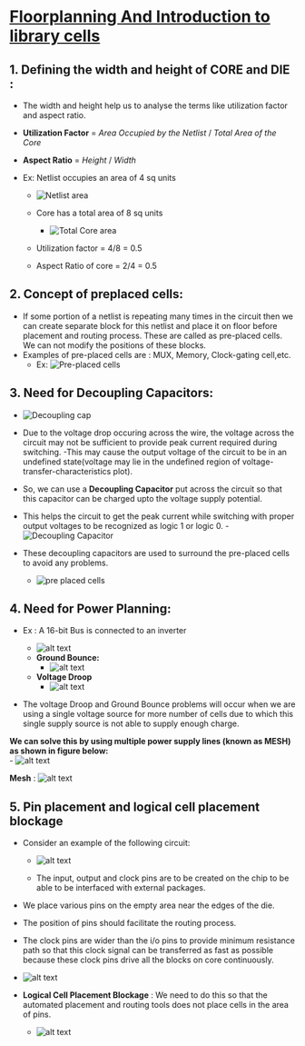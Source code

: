 # <u>  Floorplanning And Introduction to library cells </u>

## 1. Defining the width and height of CORE and DIE :
  - The width and height help us to analyse the terms like utilization factor and aspect ratio.
  - **Utilization Factor** = *Area Occupied by the Netlist* / *Total Area of the Core*
  - **Aspect Ratio** = *Height* / *Width*
  -  Ex:   Netlist occupies an area of 4 sq units  

       - ![Netlist area](image.png ) 
      
      - Core has a total area of 8 sq units

        - ![Total Core area](image-1.png)

      - Utilization factor = 4/8 = 0.5
      - Aspect Ratio of core = 2/4 = 0.5    

## 2. Concept of preplaced cells:
  - If some portion of a netlist is repeating many times in the circuit then we can create separate block for this netlist and place it on floor before placement and routing process. These are called as pre-placed cells. We can not modify the positions of these blocks.
  - Examples of pre-placed cells are : MUX, Memory, Clock-gating cell,etc.
    - Ex: ![Pre-placed cells](image-2.png)


## 3. Need for Decoupling Capacitors:
   - ![Decoupling cap](image-3.png)

   - Due to the voltage drop occuring across the wire, the voltage across the circuit may not be sufficient to provide peak current required during switching. 
   -This may cause the output voltage of the circuit to be in an undefined state(voltage may lie in the undefined region of voltage-transfer-characteristics plot).
   - So, we can use a __Decoupling Capacitor__ put across the circuit so that this capacitor can be charged upto the voltage supply potential.
   - This helps the circuit to get the peak current while switching with proper output voltages to be recognized as logic 1 or logic 0.
    - ![Decoupling Capacitor](image-4.png)  


   - These decoupling capacitors are used to surround the pre-placed cells to avoid any problems.


       - ![pre placed cells](image-5.png)  

## 4. Need for Power Planning:
  
  - Ex : A 16-bit Bus is connected to an inverter
    - ![alt text](image-6.png) 
    - **Ground Bounce:**
      - ![alt text](image-7.png)
    - **Voltage Droop**
      - ![alt text](image-8.png)
        
   - The voltage Droop and Ground Bounce problems will occur when we are using a single voltage source for more number of cells due to which this single supply source is not able to supply enough charge.

   **We can solve this by using multiple power supply lines (known as MESH) as shown in figure below:**  
      - ![alt text](image-9.png)

   **Mesh**   :   ![alt text](image-10.png)

## 5. Pin placement and logical cell placement blockage

   - Consider an example of the following circuit:
      - ![alt text](image-11.png)

      - The input, output and clock pins are to be created on the chip to be able to be interfaced with external packages.

   - We place various pins on the  empty area near the edges of the die. 
   - The position of pins should facilitate the routing process.
   - The clock pins are wider than the i/o pins to provide minimum resistance path so that this clock signal can be transferred as fast as possible because these clock pins drive all the blocks on core continuously.
   - ![alt text](image-12.png) 

   - **Logical Cell Placement Blockage** :
         We need to do this so that the automated placement and routing tools does not place cells in the area of pins. 

        - ![alt text](image-13.png)  


